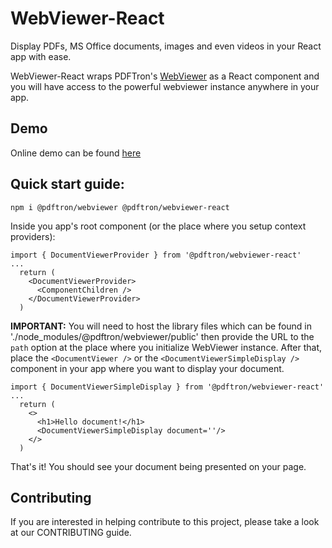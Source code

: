 # WebViewer-React
Display PDFs, MS Office documents, images and even videos in your React app with ease.

WebViewer-React wraps PDFTron's [WebViewer](https://www.pdftron.com/documentation/web/) as a React component and you will have access to the powerful webviewer instance anywhere in your app.

## Demo
Online demo can be found [here](https://www.pdftron.com/webviewer/demo/) 

## Quick start guide:

```
npm i @pdftron/webviewer @pdftron/webviewer-react
```

Inside you app's root component (or the place where you setup context providers):

```
import { DocumentViewerProvider } from '@pdftron/webviewer-react'
...
  return (
    <DocumentViewerProvider>
      <ComponentChildren />
    </DocumentViewerProvider>
  )
```
**IMPORTANT:** You will need to host the library files which can be found in './node_modules/@pdftron/webviewer/public' then provide the URL to the `path` option at the place where you initialize WebViewer instance. 
After that, place the `<DocumentViewer />` or the `<DocumentViewerSimpleDisplay />` component in your app where you want to display your document. 
```
import { DocumentViewerSimpleDisplay } from '@pdftron/webviewer-react'
...
  return (
    <>
      <h1>Hello document!</h1>
      <DocumentViewerSimpleDisplay document=''/>
    </>
  )
```
That's it! You should see your document being presented on your page. 

## Contributing
If you are interested in helping contribute to this project, please take a look at our CONTRIBUTING guide.